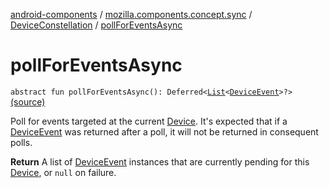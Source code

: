 [android-components](../../index.md) / [mozilla.components.concept.sync](../index.md) / [DeviceConstellation](index.md) / [pollForEventsAsync](./poll-for-events-async.md)

# pollForEventsAsync

`abstract fun pollForEventsAsync(): Deferred<`[`List`](https://kotlinlang.org/api/latest/jvm/stdlib/kotlin.collections/-list/index.html)`<`[`DeviceEvent`](../-device-event/index.md)`>?>` [(source)](https://github.com/mozilla-mobile/android-components/blob/master/components/concept/sync/src/main/java/mozilla/components/concept/sync/Devices.kt#L91)

Poll for events targeted at the current [Device](../-device/index.md). It's expected that if a [DeviceEvent](../-device-event/index.md) was
returned after a poll, it will not be returned in consequent polls.

**Return**
A list of [DeviceEvent](../-device-event/index.md) instances that are currently pending for this [Device](../-device/index.md), or `null` on failure.

